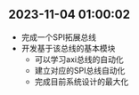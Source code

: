 ## 2023-11-04 01:00:02
* 完成一个SPI拓展总线
* 开发基于该总线的基本模块
    * 可以学习axi总线的自动化
    * 建立对应的SPI总线自动化
    * 完成目前系统设计的最大化